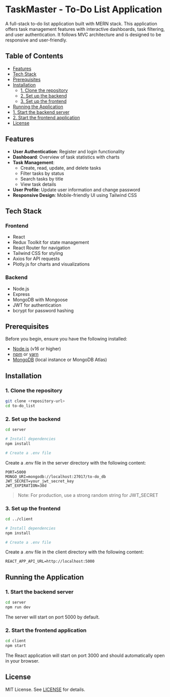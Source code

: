 # TaskMaster - To-Do List Application

A full-stack to-do list application built with MERN stack. This application offers task management features with interactive dashboards, task filtering, and user authentication. It follows MVC architecture and is designed to be responsive and user-friendly.


## Table of Contents
- [Features](#features)
- [Tech Stack](#tech-stack)
- [Prerequisites](#prerequisites)
- [Installation](#installation)
  - [1. Clone the repository](#1-clone-the-repository)
  - [2. Set up the backend](#2-set-up-the-backend)
  - [3. Set up the frontend](#3-set-up-the-frontend)
- [Running the Application](#running-the-application)
- [1. Start the backend server](#1-start-the-backend-server)
- [2. Start the frontend application](#2-start-the-frontend-application)
- [License](#license)

## Features

- **User Authentication**: Register and login functionality
- **Dashboard**: Overview of task statistics with charts
- **Task Management**:
  - Create, read, update, and delete tasks
  - Filter tasks by status
  - Search tasks by title
  - View task details
- **User Profile**: Update user information and change password
- **Responsive Design**: Mobile-friendly UI using Tailwind CSS

## Tech Stack

### Frontend
- React
- Redux Toolkit for state management
- React Router for navigation
- Tailwind CSS for styling
- Axios for API requests
- Plotly.js for charts and visualizations

### Backend
- Node.js
- Express
- MongoDB with Mongoose
- JWT for authentication
- bcrypt for password hashing

## Prerequisites

Before you begin, ensure you have the following installed:
- [Node.js](https://nodejs.org/) (v16 or higher)
- [npm](https://www.npmjs.com/) or [yarn](https://yarnpkg.com/)
- [MongoDB](https://www.mongodb.com/try/download/community) (local instance or MongoDB Atlas)

## Installation

### 1. Clone the repository
```bash
git clone <repository-url>
cd to-do_list
```

### 2. Set up the backend

```bash
cd server

# Install dependencies
npm install

# Create a .env file
```

Create a .env file in the server directory with the following content:
```
PORT=5000
MONGO_URI=mongodb://localhost:27017/to-do_db
JWT_SECRET=your_jwt_secret_key
JWT_EXPIRATION=30d
```

> Note: For production, use a strong random string for JWT_SECRET

### 3. Set up the frontend

```bash
cd ../client

# Install dependencies
npm install

# Create a .env file
```

Create a .env file in the client directory with the following content:
```
REACT_APP_API_URL=http://localhost:5000
```

## Running the Application

### 1. Start the backend server

```bash
cd server
npm run dev
```

The server will start on port 5000 by default.

### 2. Start the frontend application

```bash
cd client
npm start
```

The React application will start on port 3000 and should automatically open in your browser.



## License

MIT License. See [LICENSE](LICENSE) for details.